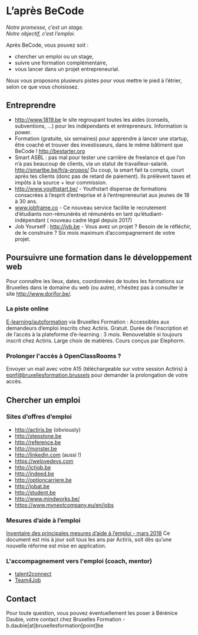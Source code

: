 # L’après BeCode
*Notre promesse, c’est un stage.<br/>
Notre objectif, c’est l’emploi.*


Après BeCode, vous pouvez soit :
- chercher un emploi ou un stage,
- suivre une formation complémentaire, 
- vous lancer dans un projet entrepreneurial.

Nous vous proposons plusieurs pistes pour vous mettre le pied à l’étrier, selon ce que vous choisissez.

## Entreprendre
- http://www.1819.be le site regroupant toutes les aides (conseils, subventions, …) pour les indépendants et entrepreneurs. Information is power.
- Formation (gratuite, six semaines) pour apprendre à lancer une startup, être coaché et trouver des investisseurs, dans le même bâtiment que BeCode !  http://bestarter.org 
- Smart ASBL : pas mal pour tester une carrière de freelance et que l’on n’a pas beaucoup de clients, via un statut de travailleur-salarié. http://smartbe.be/fr/a-propos/  Du coup, la smart fait ta compta, court après tes clients (donc pas de retard de paiement). Ils prélèvent taxes et impôts à la source + leur commission. 
- http://www.youthstart.be/ - Youthstart dispense de formations consacrées à l’esprit d’entreprise et à l’entrepreneuriat aux jeunes de 18 à 30 ans.
- www.jobframe.co - Ce nouveau service facilite le recrutement d’étudiants non-rémunérés et rémunérés en tant qu’étudiant-indépendant ( nouveau cadre légal depuis 2017)
- Job Yourself : http://jyb.be - Vous avez un projet ? Besoin de le réfléchir, de le construire ? Six mois maximum d’accompagnement de votre projet.

## Poursuivre une formation dans le développement web
Pour connaître les lieux, dates, coordonnées de toutes les formations sur Bruxelles dans le domaine du web (ou autre), n’hésitez pas à consulter le site http://www.dorifor.be/.

### La piste online
[E-learning/autoformation](http://www.bruxellesformation.be/Demandeurs-d-emploi/formations-a-distance.html) via Bruxelles Formation : Accessibles aux demandeurs d’emploi inscrits chez Actiris. Gratuit. Durée de l’inscription et de l’accès à la plateforme d’e-learning : 3 mois. Renouvelable si toujours inscrit chez Actiris. Large choix de matières. Cours conçus par Elephorm.

### Prolonger l'accès à OpenClassRooms ?
Envoyer un mail avec votre A15 (téléchargeable sur votre session Actiris) à epnf@bruxellesformation.brussels pour demander la prolongation de votre accès.

## Chercher un emploi
### Sites d’offres d’emploi
- http://actiris.be (obviously) 
- http://stepstone.be 
- http://reference.be 
- http://monster.be 
- http://linkedin.com (aussi !) 
- https://welovedevs.com
- http://ictjob.be 
- http://indeed.be 
- http://optioncarriere.be 
- http://jobat.be 
- http://student.be
- http://www.mindworks.be/
- https://www.mynextcompany.eu/en/jobs

### Mesures d’aide à l’emploi
[Inventaire des principales mesures d’aide à l’emploi - mars 2018](http://www.actiris.be/Portals/34/inventaire_aide_emploi_2018-03-14.pdf)
Ce document est mis à jour soit tous les ans par Actiris, soit dès qu’une nouvelle réforme est mise en application.

### L'accompagnement vers l'emploi (coach, mentor)
- [talent2connect](http://www.talent2connect.be/)
- [Team4Job](http://www.team4job.be/)

## Contact
Pour toute question, vous pouvez éventuellement les poser à Bérénice Daubie, votre contact chez Bruxelles Formation - b.daubie[at]bruxellesformation[point]be
